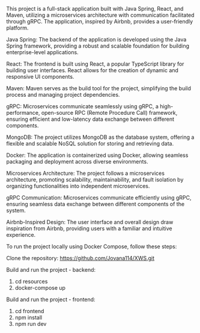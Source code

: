 This project is a full-stack application built with Java Spring, React, and Maven, utilizing a microservices architecture with communication facilitated through gRPC. The application, inspired by Airbnb, provides a user-friendly platform.

Java Spring: The backend of the application is developed using the Java Spring framework, providing a robust and scalable foundation for building enterprise-level applications.

React: The frontend is built using React, a popular TypeScript library for building user interfaces. React allows for the creation of dynamic and responsive UI components.

Maven: Maven serves as the build tool for the project, simplifying the build process and managing project dependencies.

gRPC: Microservices communicate seamlessly using gRPC, a high-performance, open-source RPC (Remote Procedure Call) framework, ensuring efficient and low-latency data exchange between different components.

MongoDB: The project utilizes MongoDB as the database system, offering a flexible and scalable NoSQL solution for storing and retrieving data.

Docker: The application is containerized using Docker, allowing seamless packaging and deployment across diverse environments.

Microservices Architecture: The project follows a microservices architecture, promoting scalability, maintainability, and fault isolation by organizing functionalities into independent microservices.

gRPC Communication: Microservices communicate efficiently using gRPC, ensuring seamless data exchange between different components of the system.

Airbnb-Inspired Design: The user interface and overall design draw inspiration from Airbnb, providing users with a familiar and intuitive experience.

To run the project locally using Docker Compose, follow these steps:

Clone the repository:
https://github.com/Jovana114/XWS.git

Build and run the project - backend:
1. cd resources
2. docker-compose up

Build and run the project - frontend:
1. cd frontend
2. npm install
3. npm run dev
